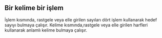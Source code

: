 ## Bir kelime bir işlem
İşlem kısmında, rastgele veya elle girilen sayıları dört işlem kullanarak hedef sayıyı bulmaya çalışır.
Kelime kısmında,rastgele veya elle girilen harfleri kullanarak anlamlı kelime bulmaya çalışır.
